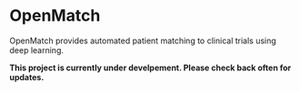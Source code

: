 # OpenMatch
OpenMatch provides automated patient matching to clinical trials using deep learning.

**This project is currently under develpement. Please check back often for updates.**
